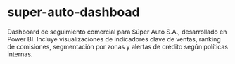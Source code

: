 # super-auto-dashboad
Dashboard de seguimiento comercial para Súper Auto S.A., desarrollado en Power BI. Incluye visualizaciones de indicadores clave de ventas, ranking de comisiones, segmentación por zonas y alertas de crédito según políticas internas.
